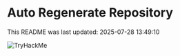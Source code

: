 # Auto Regenerate Repository

This README was last updated: 2025-07-28 13:49:10

 ![TryHackMe](https://tryhackme.com/badge/533634)